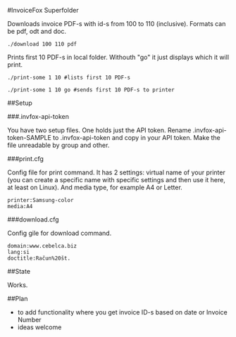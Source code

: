 #InvoiceFox Superfolder

Downloads invoice PDF-s with id-s from 100 to 110 (inclusive). Formats can be pdf, odt and doc.

    ./download 100 110 pdf

Prints first 10 PDF-s in local folder. Withouth "go" it just displays which it will print.

    ./print-some 1 10 #lists first 10 PDF-s

    ./print-some 1 10 go #sends first 10 PDF-s to printer

##Setup

###.invfox-api-token

You have two setup files. One holds just the API token. Rename .invfox-api-token-SAMPLE to .invfox-api-token 
and copy in your API token. Make the file unreadable by group and other.

###print.cfg

Config file for print command. It has 2 settings: virtual name of your printer (you can create a specific name with 
specific settings and then use it here, at least on Linux). And media type, for example A4 or Letter.

    printer:Samsung-color
    media:A4

###download.cfg

Config gile for download command.

    domain:www.cebelca.biz
    lang:si
    doctitle:Račun%20št.

##State

Works.

##Plan

 * to add functionality where you get invoice ID-s based on date or Invoice Number
 * ideas welcome
